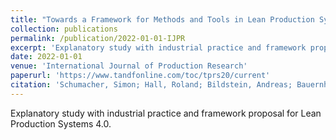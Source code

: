 ```yaml
---
title: "Towards a Framework for Methods and Tools in Lean Production Systems 4.0: Results of a Two-stage Explanatory Study on the Digital Transformation of Lean Production Systems with Industrial Practice (in preparation)"
collection: publications
permalink: /publication/2022-01-01-IJPR
excerpt: 'Explanatory study with industrial practice and framework proposal for Lean Production Systems 4.0.'
date: 2022-01-01
venue: 'International Journal of Production Research'
paperurl: 'https://www.tandfonline.com/toc/tprs20/current'
citation: 'Schumacher, Simon; Hall, Roland; Bildstein, Andreas; Bauernhansl, Thomas (2022). &quot;Towards a Framework for Methods and Tools in Lean Production Systems 4.0: Results of a Two-stage Explanatory Study on the Digital Transformation of Lean Production Systems with Industrial Practice (in preparation)&quot; <i>International Journal of Production Research</i>. (2022).'
---
```

Explanatory study with industrial practice and framework proposal for Lean Production Systems 4.0.

